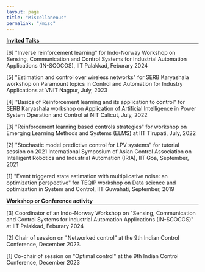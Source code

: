 ```yaml
---
layout: page
title: "Miscellaneous"
permalink: "/misc"
---
```


**Invited Talks**
<hr style="margin-top: -1em; margin-bottom: 1em;">

[6] "Inverse reinforcement learning" for Indo-Norway Workshop on Sensing, Communication and Control Systems for Industrial Automation Applications (IN-SCOCOS), IIT Palakkad, Feburary 2024

[5] "Estimation and control over wireless networks" for SERB Karyashala workshop on Paramount topics in Control and Automation for Industry Applications at VNIT Nagpur, July, 2023

[4] "Basics of Reinforcement learning and its application to control" for SERB Karyashala workshop on Application of Artificial Intelligence in Power System Operation and Control at NIT Calicut, July, 2022

[3] "Reinforcement learning based controls strategies" for workshop on Emerging Learning Methods and Systems (ELMS) at IIT Tirupati, July, 2022

[2] "Stochastic model predictive control for LPV systems" for tutorial session on 2021 International Symposium of Asian Control Association on Intelligent Robotics and Industrial Automation (IRIA), IIT Goa, September, 2021

[1] "Event triggered state estimation with multiplicative noise: an optimization perspective" for TEQIP workshop on Data science and optimization in System and Control, IIT Guwahati, September, 2019

**Workshop or Conference activity**
<hr style="margin-top: -1em; margin-bottom: 1em;">

[3] Coordinator of an Indo-Norway Workshop on "Sensing, Communication and Control Systems for Industrial Automation Applications (IN-SCOCOS)" at IIT Palakkad, Feburary 2024

[2] Chair of session on "Networked control" at the 9th Indian Control Conference, December 2023.

[1] Co-chair of session on "Optimal control" at the 9th Indian Control Conference, December 2023

<!--
**Teaching Experience:**

- Guest lecturer for "[Optimal Control: from Calculus of Variations to Numerical Optimization](https://phd.dii.unipi.it/en/courses/item/3019-modifica-date-corso-manolo-garabini-university-of-pisa-optimal-control-from-calculus-of-variations-theory-to-numerical-optimization-methods-and-tools,-with-application-to-motion-planning-and-control-,-27-31-july-2020.html)," taught by Manolo Garabini at University of Pisa (summer 2020). (Lecture material available [here](https://github.com/TobiaMarcucci/optimal_control_pisa).)

- Teaching assistant for "[6.832 - Underactuated  Robotics](http://underactuated.csail.mit.edu)," taught by Russ Tedrake at Massachusetts Institute of Technology (spring 2020).
(Lectures available on the [Underactuated YouTube channel](https://www.youtube.com/channel/UChfUOAhz7ynELF-s_1LPpWg/playlists).)

- Guest lecturer for "[6.881 - Intelligent Robot Manipulation](https://manipulation.csail.mit.edu)," taught by Russ Tedrake and Tomas Lozano-Perez at Massachusetts Institute of Technology (fall 2018).

- Teaching assistant for "Robot Control," taught by Antonio Bicchi at University of Pisa (spring 2016).

- Teaching assistant for "Robot Mechanics," taught by Marco Gabiccini at University of Pisa (fall 2015).

**Invited Talks:**

- "Shortest Paths in Graphs of Convex Sets" at the Embodied Intelligence Seminar (CSAIL, MIT) 2021.

<!-- - "Control through Contacts via Approximate Explicit Model Predictive Control" at the workshop "Optimal Planning and Control Fusing Offline and Online Algorithms," International Conference on Robotics and Automation (ICRA) 2019. -->
<!--
**Conference Organization:**

- Organizer of the workshop "[Optimal Planning and Control Fusing Offline and Online Algorithms](https://sites.google.com/mit.edu/icra19ws)" at the IEEE International Conference on Robotics and Automation (ICRA). 2019.

- Co-chair session "Robotics I," IEEE American Control Conference (ACC). 2017. 

**Awards:**

- Grass Instruments Company Fellow from 9/2018 to 5/2019.-->
